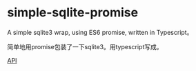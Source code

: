 # simple-sqlite-promise

A simple sqlite3 wrap, using ES6 promise, written in Typescript。

简单地用promise包装了一下sqlite3。用typescript写成。

[API](./bin/Database.d.ts)